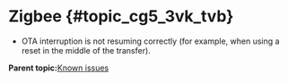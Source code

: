 # Zigbee {#topic_cg5_3vk_tvb}

-   OTA interruption is not resuming correctly \(for example, when using a reset in the middle of the transfer\).

**Parent topic:**[Known issues](../topics/known_issues.md)


